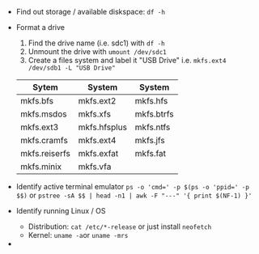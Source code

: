 * Find out storage / available diskspace: `df -h`    
* Format a drive
    1. Find the drive name (i.e. sdc1) with `df -h`
    2. Unmount the drive with `umount /dev/sdc1`
    3. Create a files system and label it "USB Drive" i.e.  `mkfs.ext4 /dev/sdb1 -L "USB Drive"`

    Sytem | System | System
    ----- | ----- | -----
    mkfs.bfs| mkfs.ext2 | mkfs.hfs |
    mkfs.msdos | mkfs.xfs | mkfs.btrfs
    mkfs.ext3  |    mkfs.hfsplus |  mkfs.ntfs      
    mkfs.cramfs  |  mkfs.ext4  |    mkfs.jfs 
    mkfs.reiserfs  | mkfs.exfat |    mkfs.fat
    mkfs.minix |     mkfs.vfa
* Identify active terminal emulator `ps -o 'cmd=' -p $(ps -o 'ppid=' -p $$)` or `pstree -sA $$ | head -n1 | awk -F "---" '{ print $(NF-1) }'`
* Identify running Linux / OS
    * Distribution: `cat /etc/*-release` or just install `neofetch`
    * Kernel: `uname -a`or `uname -mrs`
*
